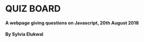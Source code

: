 # QUIZ BOARD

#### A webpage giving questions on Javascript, 20th August 2018

#### By **Sylvia Elukwal**
